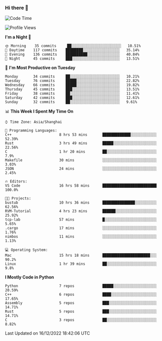 ### Hi there 👋

<!--
**KarmaD7/KarmaD7** is a ✨ _special_ ✨ repository because its `README.md` (this file) appears on your GitHub profile.

Here are some ideas to get you started:

- 🔭 I’m currently working on ...
- 🌱 I’m currently learning ...
- 👯 I’m looking to collaborate on ...
- 🤔 I’m looking for help with ...
- 💬 Ask me about ...
- 📫 How to reach me: ...
- 😄 Pronouns: ...
- ⚡ Fun fact: ...
-->

<!--START_SECTION:waka-->
![Code Time](http://img.shields.io/badge/Code%20Time-162%20hrs%2029%20mins-blue)

![Profile Views](http://img.shields.io/badge/Profile%20Views-3-blue)

**I'm a Night 🦉** 

```text
🌞 Morning    35 commits     ██░░░░░░░░░░░░░░░░░░░░░░░   10.51% 
🌆 Daytime    117 commits    ████████░░░░░░░░░░░░░░░░░   35.14% 
🌃 Evening    136 commits    ██████████░░░░░░░░░░░░░░░   40.84% 
🌙 Night      45 commits     ███░░░░░░░░░░░░░░░░░░░░░░   13.51%

```
📅 **I'm Most Productive on Tuesday** 

```text
Monday       34 commits     ██░░░░░░░░░░░░░░░░░░░░░░░   10.21% 
Tuesday      76 commits     █████░░░░░░░░░░░░░░░░░░░░   22.82% 
Wednesday    66 commits     █████░░░░░░░░░░░░░░░░░░░░   19.82% 
Thursday     45 commits     ███░░░░░░░░░░░░░░░░░░░░░░   13.51% 
Friday       38 commits     ██░░░░░░░░░░░░░░░░░░░░░░░   11.41% 
Saturday     42 commits     ███░░░░░░░░░░░░░░░░░░░░░░   12.61% 
Sunday       32 commits     ██░░░░░░░░░░░░░░░░░░░░░░░   9.61%

```


📊 **This Week I Spent My Time On** 

```text
⌚︎ Time Zone: Asia/Shanghai

💬 Programming Languages: 
C++                      8 hrs 53 mins       █████████████░░░░░░░░░░░░   52.39% 
Rust                     3 hrs 49 mins       █████░░░░░░░░░░░░░░░░░░░░   22.56% 
C                        1 hr 20 mins        ██░░░░░░░░░░░░░░░░░░░░░░░   7.9% 
Makefile                 30 mins             ░░░░░░░░░░░░░░░░░░░░░░░░░   3.03% 
JSON                     24 mins             ░░░░░░░░░░░░░░░░░░░░░░░░░   2.45%

🔥 Editors: 
VS Code                  16 hrs 58 mins      █████████████████████████   100.0%

🐱‍💻 Projects: 
bustub                   10 hrs 36 mins      ███████████████░░░░░░░░░░   62.56% 
RVM-Tutorial             4 hrs 23 mins       ██████░░░░░░░░░░░░░░░░░░░   25.92% 
tcp-lab                  57 mins             █░░░░░░░░░░░░░░░░░░░░░░░░   5.65% 
.cargo                   17 mins             ░░░░░░░░░░░░░░░░░░░░░░░░░   1.76% 
nimbos                   11 mins             ░░░░░░░░░░░░░░░░░░░░░░░░░   1.13%

💻 Operating System: 
Mac                      15 hrs 18 mins      ██████████████████████░░░   90.2% 
Linux                    1 hr 39 mins        ██░░░░░░░░░░░░░░░░░░░░░░░   9.8%

```

**I Mostly Code in Python** 

```text
Python                   7 repos             █████░░░░░░░░░░░░░░░░░░░░   20.59% 
C++                      6 repos             ████░░░░░░░░░░░░░░░░░░░░░   17.65% 
Assembly                 5 repos             ███░░░░░░░░░░░░░░░░░░░░░░   14.71% 
Rust                     5 repos             ███░░░░░░░░░░░░░░░░░░░░░░   14.71% 
C                        3 repos             ██░░░░░░░░░░░░░░░░░░░░░░░   8.82%

```



 Last Updated on 16/12/2022 18:42:06 UTC
<!--END_SECTION:waka-->
